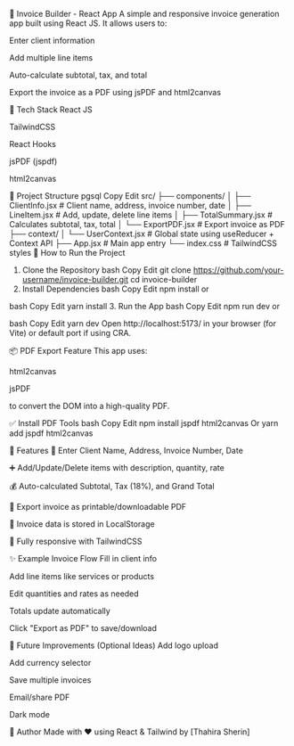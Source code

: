 📄 Invoice Builder - React App
A simple and responsive invoice generation app built using React JS. It allows users to:

Enter client information

Add multiple line items

Auto-calculate subtotal, tax, and total

Export the invoice as a PDF using jsPDF and html2canvas

🔧 Tech Stack
React JS

TailwindCSS

React Hooks

jsPDF (jspdf)

html2canvas

📁 Project Structure
pgsql
Copy
Edit
src/
├── components/
│   ├── ClientInfo.jsx         # Client name, address, invoice number, date
│   ├── LineItem.jsx           # Add, update, delete line items
│   ├── TotalSummary.jsx       # Calculates subtotal, tax, total
│   └── ExportPDF.jsx          # Export invoice as PDF
├── context/
│   └── UserContext.jsx        # Global state using useReducer + Context API
├── App.jsx                    # Main app entry
└── index.css                  # TailwindCSS styles
🚀 How to Run the Project
1. Clone the Repository
bash
Copy
Edit
git clone https://github.com/your-username/invoice-builder.git
cd invoice-builder
2. Install Dependencies
bash
Copy
Edit
npm install
or

bash
Copy
Edit
yarn install
3. Run the App
bash
Copy
Edit
npm run dev
or

bash
Copy
Edit
yarn dev
Open http://localhost:5173/ in your browser (for Vite) or default port if using CRA.

📦 PDF Export Feature
This app uses:

html2canvas

jsPDF

to convert the DOM into a high-quality PDF.

✅ Install PDF Tools
bash
Copy
Edit
npm install jspdf html2canvas
Or yarn add jspdf html2canvas

🧠 Features
🧾 Enter Client Name, Address, Invoice Number, Date

➕ Add/Update/Delete items with description, quantity, rate

💰 Auto-calculated Subtotal, Tax (18%), and Grand Total

📄 Export invoice as printable/downloadable PDF

💾 Invoice data is stored in LocalStorage

📱 Fully responsive with TailwindCSS

✨ Example Invoice Flow
Fill in client info

Add line items like services or products

Edit quantities and rates as needed

Totals update automatically

Click "Export as PDF" to save/download

📌 Future Improvements (Optional Ideas)
Add logo upload

Add currency selector

Save multiple invoices

Email/share PDF

Dark mode

🙌 Author
Made with ❤️ using React & Tailwind by [Thahira Sherin]

